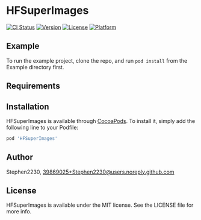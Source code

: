 # HFSuperImages

[![CI Status](https://img.shields.io/travis/Stephen2230/HFSuperImages.svg?style=flat)](https://travis-ci.org/Stephen2230/HFSuperImages)
[![Version](https://img.shields.io/cocoapods/v/HFSuperImages.svg?style=flat)](https://cocoapods.org/pods/HFSuperImages)
[![License](https://img.shields.io/cocoapods/l/HFSuperImages.svg?style=flat)](https://cocoapods.org/pods/HFSuperImages)
[![Platform](https://img.shields.io/cocoapods/p/HFSuperImages.svg?style=flat)](https://cocoapods.org/pods/HFSuperImages)

## Example

To run the example project, clone the repo, and run `pod install` from the Example directory first.

## Requirements

## Installation

HFSuperImages is available through [CocoaPods](https://cocoapods.org). To install
it, simply add the following line to your Podfile:

```ruby
pod 'HFSuperImages'
```

## Author

Stephen2230, 39869025+Stephen2230@users.noreply.github.com

## License

HFSuperImages is available under the MIT license. See the LICENSE file for more info.
